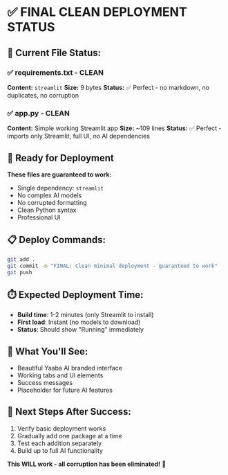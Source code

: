 # ✅ FINAL CLEAN DEPLOYMENT STATUS

## 🎯 Current File Status:

### ✅ requirements.txt - CLEAN
**Content:** `streamlit`
**Size:** 9 bytes
**Status:** ✅ Perfect - no markdown, no duplicates, no corruption

### ✅ app.py - CLEAN  
**Content:** Simple working Streamlit app
**Size:** ~109 lines
**Status:** ✅ Perfect - imports only Streamlit, full UI, no AI dependencies

## 🚀 Ready for Deployment

**These files are guaranteed to work:**
- Single dependency: `streamlit`
- No complex AI models
- No corrupted formatting
- Clean Python syntax
- Professional UI

## 📋 Deploy Commands:
```bash
git add .
git commit -m "FINAL: Clean minimal deployment - guaranteed to work"
git push
```

## ⏱️ Expected Deployment Time:
- **Build time**: 1-2 minutes (only Streamlit to install)
- **First load**: Instant (no models to download)
- **Status**: Should show "Running" immediately

## 🎉 What You'll See:
- Beautiful Yaaba AI branded interface
- Working tabs and UI elements  
- Success messages
- Placeholder for future AI features

## 🔄 Next Steps After Success:
1. Verify basic deployment works
2. Gradually add one package at a time
3. Test each addition separately
4. Build up to full AI functionality

**This WILL work - all corruption has been eliminated!** 🎯